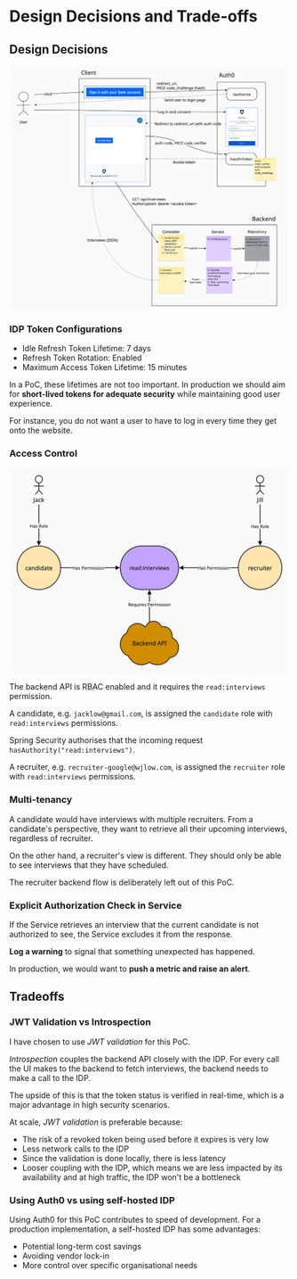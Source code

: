 # Design Decisions and Trade-offs

## Design Decisions

![./idp-arch.png](./idp-arch.png)

### IDP Token Configurations

- Idle Refresh Token Lifetime: 7 days
- Refresh Token Rotation: Enabled
- Maximum Access Token Lifetime: 15 minutes

In a PoC, these lifetimes are not too important. 
In production we should aim for **short-lived tokens for adequate security** while maintaining good user experience. 

For instance, you do not want a user to have to log in every time they get onto the website.

### Access Control

![rbac.png](rbac.png)

The backend API is RBAC enabled and it requires the `read:interviews` permission.

A candidate, e.g. `jacklow@gmail.com`, is assigned the `candidate` role with `read:interviews` permissions.

Spring Security authorises that the incoming request `hasAuthority("read:interviews")`.

A recruiter, e.g. `recruiter-google@wjlow.com`, is assigned the `recruiter` role with `read:interviews` permissions.

### Multi-tenancy

A candidate would have interviews with multiple recruiters. From a candidate's perspective,
they want to retrieve all their upcoming interviews, regardless of recruiter.

On the other hand, a recruiter's view is different. They should only be able to see interviews that they have scheduled.

The recruiter backend flow is deliberately left out of this PoC.

### Explicit Authorization Check in Service

If the Service retrieves an interview that the current candidate is not authorized to see, the Service excludes it from
the response.

**Log a warning** to signal that something unexpected has happened.

In production, we would want to **push a metric and raise an alert**.

## Tradeoffs

### JWT Validation vs Introspection

I have chosen to use _JWT validation_ for this PoC.

_Introspection_ couples the backend API closely with the IDP. For every call the UI makes to the backend to fetch
interviews, the backend needs to make a call to the IDP. 

The upside of this is that the token status is verified in real-time, which is a major advantage in high security scenarios.

At scale, _JWT validation_ is preferable because:
- The risk of a revoked token being used before it expires is very low
- Less network calls to the IDP
- Since the validation is done locally, there is less latency
- Looser coupling with the IDP, which means we are less impacted by its availability and at high traffic, the IDP won't be a bottleneck

### Using Auth0 vs using self-hosted IDP

Using Auth0 for this PoC contributes to speed of development. For a production implementation,
a self-hosted IDP has some advantages:
- Potential long-term cost savings
- Avoiding vendor lock-in
- More control over specific organisational needs
